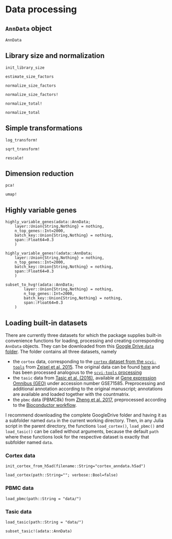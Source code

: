 # Data processing

## `AnnData` object 

```@docs 
AnnData
```

## Library size and normalization

```@docs
init_library_size
```

```@docs
estimate_size_factors
```

```@docs
normalize_size_factors
```

```@docs
normalize_size_factors!
```

```@docs
normalize_total!
```

```@docs
normalize_total
```

## Simple transformations 

```@docs
log_transform!
```

```@docs
sqrt_transform!
```

```@docs
rescale!
```

## Dimension reduction 

```@docs
pca!
```

```@docs
umap!
```

## Highly variable genes 

```@docs 
highly_variable_genes(adata::AnnData; 
    layer::Union{String,Nothing} = nothing,
    n_top_genes::Int=2000,
    batch_key::Union{String,Nothing} = nothing,
    span::Float64=0.3
    )
```

```@docs 
highly_variable_genes!(adata::AnnData; 
    layer::Union{String,Nothing} = nothing,
    n_top_genes::Int=2000,
    batch_key::Union{String,Nothing} = nothing,
    span::Float64=0.3
    )
```

```@docs 
subset_to_hvg!(adata::AnnData;
        layer::Union{String,Nothing} = nothing,
        n_top_genes::Int=2000,
        batch_key::Union{String,Nothing} = nothing,
        span::Float64=0.3
    )
```

## Loading built-in datasets 

There are currently three datasets for which the package supplies built-in convenience functions for loading, processing and creating corresponding `AnnData` objects. They can be downloaded from this [Google Drive `data` folder](https://drive.google.com/drive/folders/1JYNypxWnQhigEJ37jOiEwv7fzGW71jC8?usp=sharing). The folder contains all three datasets, namely 

 *  the `cortex` data, corresponding to the [`cortex` dataset from the `scvi-tools`](https://github.com/scverse/scvi-tools/blob/master/scvi/data/_built_in_data/_cortex.py) from [Zeisel et al. 2015](https://www.science.org/doi/10.1126/science.aaa1934). The original data can be found [here](https://storage.googleapis.com/linnarsson-lab-www-blobs/blobs/cortex/expression_mRNA_17-Aug-2014.txt) and has been processed analogous to the [`scvi-tools` processing](https://github.com/scverse/scvi-tools/blob/master/scvi/data/_built_in_data/_cortex.py)
 * the `tasic` data from [Tasic et al. (2016)](https://www.nature.com/articles/nn.4216), available at [Gene expression Omnibus (GEO)](https://www.ncbi.nlm.nih.gov/geo/) under accession number GSE71585. Preprocessing and additional annotation according to the original manuscript; annotations are available and loaded together with the countmatrix. 
 * the `pbmc` data (PBMC8k) from [Zheng et al. 2017](https://www.nature.com/articles/ncomms14049), preprocessed according to the [Bioconductor workflow](https://bioconductor.org/books/3.15/OSCA.workflows/unfiltered-human-pbmcs-10x-genomics.html).

I recommend downloading the complete GoogleDrive folder and having it as a subfolder named `data` in the current working directory. Then, in any Julia script in the parent directory, the functions `load_cortex()`, `load_pbmc()` and `load_tasic()` can be called without arguments, because the default `path` where these functions look for the respective dataset is exactly that subfolder named `data`.  

### Cortex data 

```@docs 
init_cortex_from_h5ad(filename::String="cortex_anndata.h5ad")
```

```@docs 
load_cortex(path::String=""; verbose::Bool=false)
```

### PBMC data 

```@docs 
load_pbmc(path::String = "data/")
```

### Tasic data 

```@docs 
load_tasic(path::String = "data/")
```

```@docs 
subset_tasic!(adata::AnnData)
```
